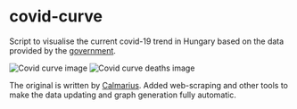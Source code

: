 # covid-curve
Script to visualise the current covid-19 trend in Hungary based on the data provided by the [government](https://koronavirus.gov.hu/hirek).

![Covid curve image](https://i.imgur.com/rQ3yYwy.png)
![Covid curve deaths image](https://i.imgur.com/CEZSn9w.png)

The original is written by [Calmarius](https://github.com/Calmarius). Added web-scraping and other tools to make the data updating and graph generation fully automatic.
